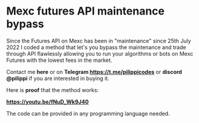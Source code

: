 # Mexc futures API maintenance bypass

Since the Futures API on Mexc has been in "maintenance" since 25th July 2022 I coded a method that let's you bypass the maintenance and trade through API flawlessly allowing you to run your algorithms or bots on Mexc Futures with the lowest fees in the market.

Contact me **here** or on **Telegram https://t.me/pilippicodes** or **discord @pilippi** if you are interested in buying it.

Here is **proof** that the method works:

**https://youtu.be/fNuD_Wk9J40**

The code can be provided in any programming language needed.
